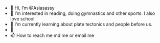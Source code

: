 - 👋 Hi, I’m @Asiasassy
- 👀 I’m interested in reading, doing gymnastics and other sports. I also love school.
- 🌱 I’m currently learning about plate tectonics and people before us.
- 💞️ 
- 📫 How to reach me md me or email me 

<!---
Asiasassy/Asiasassy is a ✨ special ✨ repository because its `README.md` (this file) appears on your GitHub profile.
You can click the Preview link to take a look at your changes.
--->
